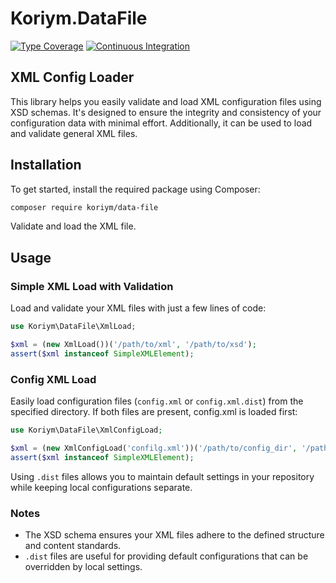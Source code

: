 # Koriym.DataFile

[![Type Coverage](https://shepherd.dev/github/bearsunday/BEAR.Package/coverage.svg)](https://shepherd.dev/github/bearsunday/BEAR.Package)
[![Continuous Integration](https://github.com/koriym/Koriym.DataFile/actions/workflows/continuous-integration.yml/badge.svg)](https://github.com/koriym/Koriym.DataFile/actions/workflows/continuous-integration.yml)

## XML Config Loader

This library helps you easily validate and load XML configuration files using XSD schemas. It's designed to ensure the integrity and consistency of your configuration data with minimal effort. Additionally, it can be used to load and validate general XML files.



## Installation

To get started, install the required package using Composer:

```bash
composer require koriym/data-file
```

Validate and load the XML file.

## Usage

### Simple XML Load with Validation

Load and validate your XML files with just a few lines of code:

```php
use Koriym\DataFile\XmlLoad;

$xml = (new XmlLoad())('/path/to/xml', '/path/to/xsd');
assert($xml instanceof SimpleXMLElement);
```

### Config XML Load

Easily load configuration files (`config.xml` or `config.xml.dist`) from the specified directory. If both files are present, config.xml is loaded first:

```php
use Koriym\DataFile\XmlConfigLoad;

$xml = (new XmlConfigLoad('confilg.xml'))('/path/to/config_dir', '/path/to/xsd');
assert($xml instanceof SimpleXMLElement);
```

Using `.dist` files allows you to maintain default settings in your repository while keeping local configurations separate.

### Notes

- The XSD schema ensures your XML files adhere to the defined structure and content standards.
- `.dist` files are useful for providing default configurations that can be overridden by local settings.
